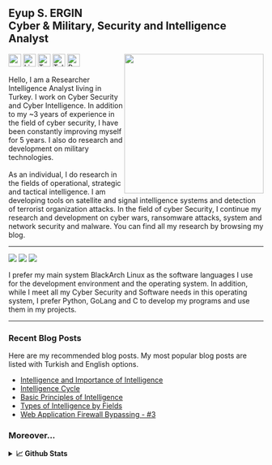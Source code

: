## Eyup S. ERGIN<br>Cyber & Military, Security and Intelligence Analyst
<p align="left"> <a href="https://ergin.dev/"><img target="_blank" src="https://avatars.githubusercontent.com/u/74828443?v=4" align="right" height="275" /></a> 
<a target="_blank" href="https://ergin.dev/" ><img target="_blank" height="25" src="https://img.shields.io/badge/Website%20&%20Blog-%230077B5.svg?&style=for-the-badge&color=gray"></a>
<a target="_blank" href="https://www.linkedin.com/in/eyupergin/" ><img target="_blank" height="25" src="https://img.shields.io/badge/LinkedIn-%230077B5.svg?&style=for-the-badge&color=gray&logo=linkedin " alt="Linkedin : Eyup S. Ergin"></a>
<a target="_blank" href="https://twitter.com/ErginDev" ><img target="_blank" height="25" src="https://img.shields.io/badge/Twitter-%230077B5.svg?&style=for-the-badge&color=gray&logo=twitter" alt="Twitter : @ErginDev"></a>
<a target="_blank" href="https://t.me/EyupErgin" ><img target="_blank" height="25" src="https://img.shields.io/badge/Telegram-2CA5E0?&style=for-the-badge&color=gray&logo=telegram" alt="Telegram : @EyupErgin"></a> <a target="_blank" href="https://ergin.dev" ><img target="_blank" height="25" src="https://komarev.com/ghpvc/?username=EyupErgin&style=flat-square&label=Views" alt="Profile Views"></a>
<p>
  
Hello, I am a Researcher Intelligence Analyst living in Turkey. I work on Cyber Security and Cyber Intelligence. In addition to my ~3 years of experience in the field of cyber security, I have been constantly improving myself for 5 years. I also do research and development on military technologies. <br><br>As an individual, I do research in the fields of operational, strategic and tactical intelligence. I am developing tools on satellite and signal intelligence systems and detection of terrorist organization attacks. In the field of cyber Security, I continue my research and development on cyber wars, ransomware attacks, system and network security and malware. You can find all my research by browsing my blog.

<hr>
  
<img src="https://img.shields.io/badge/Arch_Linux-1793D1?style=for-the-badge&logo=arch-linux&logoColor=white&color=gray"/> <img src="https://img.shields.io/badge/Go-00ADD8?style=for-the-badge&logo=go&logoColor=white"/> <img src="https://img.shields.io/badge/C-00599C?style=for-the-badge&logo=c&logoColor=white"/>

I prefer my main system BlackArch Linux as the software languages I use for the development environment and the operating system. In addition, while I meet all my Cyber Security and Software needs in this operating system, I prefer Python, GoLang and C to develop my programs and use them in my projects.

<hr>

### Recent Blog Posts
Here are my recommended blog posts. My most popular blog posts are listed with Turkish and English options.
- <a href="https://ergin.dev/intelligence-and-the-importance-of-intelligence">Intelligence and Importance of Intelligence</a>
- <a href="https://ergin.dev/intelligence-cycle">Intelligence Cycle</a>
- <a href="https://ergin.dev/basic-principles-of-intelligence">Basic Principles of Intelligence</a>
- <a href="https://ergin.dev/types-of-intelligence-by-fields/">Types of Intelligence by Fields</a>
- <a href="https://ergin.dev/web-application-firewall-bypassing-3">Web Application Firewall Bypassing - #3</a>

### Moreover...

<details>
<summary><b>📈 Github Stats</b></summary>
<br/>
<img align="left" src="http://github-profile-summary-cards.vercel.app/api/cards/stats?username=EyupErgin&theme=default"/><img align="left" src="http://github-profile-summary-cards.vercel.app/api/cards/productive-time?username=EyupErgin&theme=default&utcOffset=3"/>
<img align="left" src="https://github-profile-summary-cards.vercel.app/api/cards/profile-details?username=EyupErgin"/>
</details>
  
  


  
  
  
  
  
  
  
  
  
  
  
  
  
  

    

